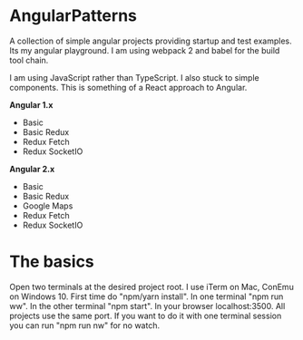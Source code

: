 # AngularPatterns

A collection of simple angular projects providing startup and test examples. Its my angular playground.
I am using webpack 2 and babel for the build tool chain.

I am using JavaScript rather than TypeScript. I also stuck to simple components.
This is something of a React approach to Angular.


**Angular 1.x**
*  Basic
*  Basic Redux
*  Redux Fetch
*  Redux SocketIO

**Angular 2.x**
*  Basic
*  Basic Redux
*  Google Maps
*  Redux Fetch
*  Redux SocketIO

# The basics

Open two terminals at the desired project root. I use iTerm on Mac, ConEmu on Windows 10.
First time do "npm/yarn install". In one terminal "npm run ww".
In the other terminal "npm start".
In your browser localhost:3500. All projects use the same port.
If you want to do it with one terminal session you can run "npm run nw" for no watch.

